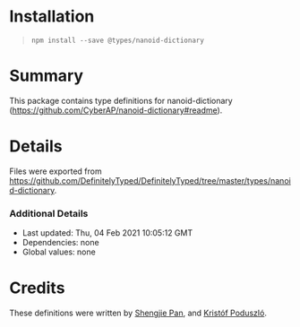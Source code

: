 # Installation
> `npm install --save @types/nanoid-dictionary`

# Summary
This package contains type definitions for nanoid-dictionary (https://github.com/CyberAP/nanoid-dictionary#readme).

# Details
Files were exported from https://github.com/DefinitelyTyped/DefinitelyTyped/tree/master/types/nanoid-dictionary.

### Additional Details
 * Last updated: Thu, 04 Feb 2021 10:05:12 GMT
 * Dependencies: none
 * Global values: none

# Credits
These definitions were written by [Shengjie Pan](https://github.com/kenelm007), and [Kristóf Poduszló](https://github.com/kripod).
